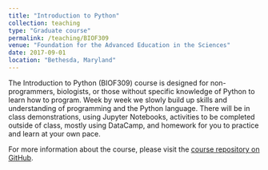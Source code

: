 ```yaml
---
title: "Introduction to Python"
collection: teaching
type: "Graduate course"
permalink: /teaching/BIOF309
venue: "Foundation for the Advanced Education in the Sciences"
date: 2017-09-01
location: "Bethesda, Maryland"
---
```


The Introduction to Python (BIOF309) course is designed for non-programmers, biologists, or those without specific knowledge of Python to learn how to program. Week by week we slowly build up skills and understanding of programming and the Python language. There will be in class demonstrations, using Jupyter Notebooks, activities to be completed outside of class, mostly using DataCamp, and homework for you to practice and learn at your own pace.

For more information about the course, please visit the [course repository on GitHub](https://github.com/marskar/BIOF309_Fall2017).
